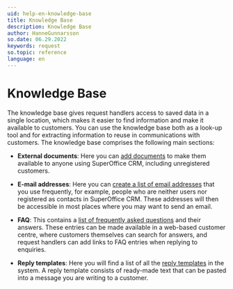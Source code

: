 ```yaml
---
uid: help-en-knowledge-base
title: Knowledge Base
description: Knowledge Base
author: HanneGunnarsson
so.date: 06.29.2022
keywords: request
so.topic: reference
language: en
---
```


# Knowledge Base

The knowledge base gives request handlers access to saved data in a single location, which makes it easier to find information and make it available to customers. You can use the knowledge base both as a look-up tool and for extracting information to reuse in communications with customers. The knowledge base comprises the following main sections:

* **External documents**: Here you can [add documents][1] to make them available to anyone using SuperOffice CRM, including unregistered customers.

* **E-mail addresses**: Here you can [create a list of email addresses][2] that you use frequently, for example, people who are neither users nor registered as contacts in SuperOffice CRM. These addresses will then be accessible in most places where you may want to send an email.

* **FAQ**: This contains a [list of frequently asked questions][3] and their answers. These entries can be made available in a web-based customer centre, where customers themselves can search for answers, and request handlers can add links to FAQ entries when replying to enquiries.

* **Reply templates**: Here you will find a list of all the [reply templates][4] in the system. A reply template consists of ready-made text that can be pasted into a message you are writing to a customer.

<!-- Referenced links -->
[1]: ../external-document.md
[2]: ../../../faq/learn/index.md
[3]: ../../reply-templates/learn/index.md
[4]: ../../../email/service/learn/kb-aliases/index.md

<!-- Referenced images -->
